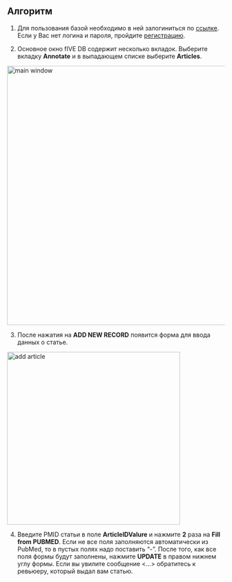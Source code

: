 ## Алгоритм

1. Для пользования базой необходимо в ней залогиниться по [ссылке](https://dev5db.insysbio.com/Account/Login). Если у Вас нет логина и пароля, пройдите [регистрацию](https://dev5db.insysbio.com/Account/Register).

2. Основное окно fIVE DB содержит несколько вкладок. Выберите вкладку **Annotate** и в выпадающем списке выберите **Articles**.

<img src="./screenshots/annotate.png" alt="main window" width="600"/> <!-- ![main window](./screenshots/main_window.png) -->

3. После нажатия на **ADD NEW RECORD** появится форма для ввода данных о статье.

<img src="./screenshots/add_article.png" alt="add article" width="400"/>

4. Введите PMID статьи в поле **ArticleIDValure** и нажмите **2** раза на **Fill from PUBMED**. Если не все поля заполняются автоматически из PubMed, то в пустых полях надо поставить “-”. После того, как все поля формы будут заполнены, нажмите **UPDATE** в правом нижнем углу формы. Если вы увилите сообщение <...> обратитесь к ревьюеру, который выдал вам статью.
